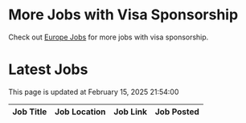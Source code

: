 # More Jobs with Visa Sponsorship

Check out [Europe Jobs](https://github.com/sureshparimi/europejobs#latest-jobs) for more jobs with visa sponsorship.

# Latest Jobs

This page is updated at February 15, 2025 21:54:00

| Job Title | Job Location | Job Link | Job Posted |
| --- | --- | --- | --- |
